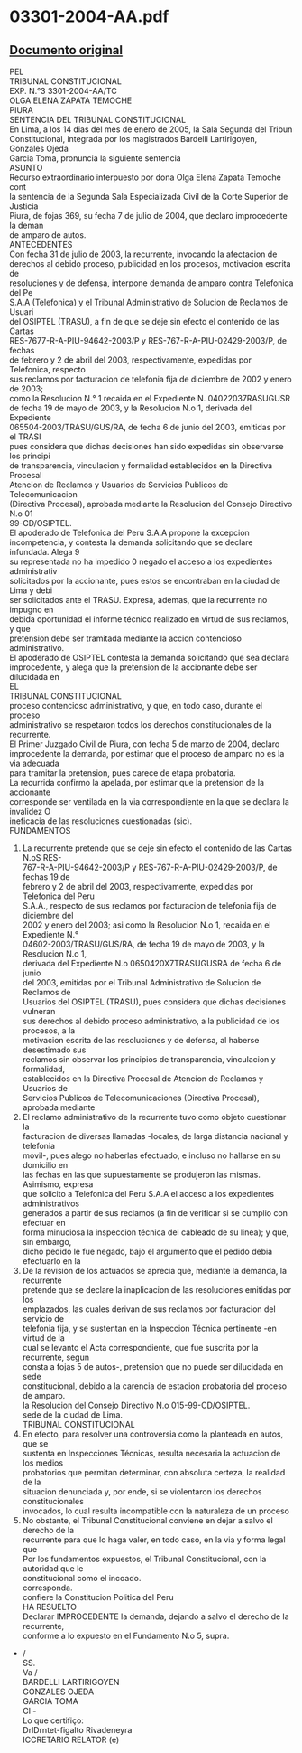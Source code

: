 
03301-2004-AA.pdf
=================
  
[Documento original](https://tc.gob.pe/jurisprudencia/2005/03301-2004-AA.pdf)  
---  
PEL  
TRIBUNAL CONSTITUCIONAL  
EXP. N.°3 3301-2004-AA/TC  
OLGA ELENA ZAPATA TEMOCHE  
PIURA  
SENTENCIA DEL TRIBUNAL CONSTITUCIONAL  
En Lima, a los 14 dias del mes de enero de 2005, la Sala Segunda del Tribun  
Constitucional, integrada por los magistrados Bardelli Lartirigoyen, Gonzales Ojeda  
Garcia Toma, pronuncia la siguiente sentencia  
ASUNTO  
Recurso extraordinario interpuesto por dona Olga Elena Zapata Temoche cont  
la sentencia de la Segunda Sala Especializada Civil de la Corte Superior de Justicia  
Piura, de fojas 369, su fecha 7 de julio de 2004, que declaro improcedente la deman  
de amparo de autos.  
ANTECEDENTES  
Con fecha 31 de julio de 2003, la recurrente, invocando la afectacion de  
derechos al debido proceso, publicidad en los procesos, motivacion escrita de  
resoluciones y de defensa, interpone demanda de amparo contra Telefonica del Pe  
S.A.A (Telefonica) y el Tribunal Administrativo de Solucion de Reclamos de Usuari  
del OSIPTEL (TRASU), a fin de que se deje sin efecto el contenido de las Cartas  
RES-7677-R-A-PIU-94642-2003/P y RES-767-R-A-PIU-02429-2003/P, de fechas  
de febrero y 2 de abril del 2003, respectivamente, expedidas por Telefonica, respecto  
sus reclamos por facturacion de telefonia fija de diciembre de 2002 y enero de 2003;  
como la Resolucion N.° 1 recaida en el Expediente N. 04022037RASUGUSR  
de fecha 19 de mayo de 2003, y la Resolucion N.o 1, derivada del Expediente  
065504-2003/TRASU/GUS/RA, de fecha 6 de junio del 2003, emitidas por el TRASI  
pues considera que dichas decisiones han sido expedidas sin observarse los principi  
de transparencia, vinculacion y formalidad establecidos en la Directiva Procesal  
Atencion de Reclamos y Usuarios de Servicios Publicos de Telecomunicacion  
(Directiva Procesal), aprobada mediante la Resolucion del Consejo Directivo N.o 01  
99-CD/OSIPTEL.  
El apoderado de Telefonica del Peru S.A.A propone la excepcion  
incompetencia, y contesta la demanda solicitando que se declare infundada. Alega 9  
su representada no ha impedido 0 negado el acceso a los expedientes administrativ  
solicitados por la accionante, pues estos se encontraban en la ciudad de Lima y debi  
ser solicitados ante el TRASU. Expresa, ademas, que la recurrente no impugno en  
debida oportunidad el informe técnico realizado en virtud de sus reclamos, y que  
pretension debe ser tramitada mediante la accion contencioso administrativo.  
El apoderado de OSIPTEL contesta la demanda solicitando que sea declara  
improcedente, y alega que la pretension de la accionante debe ser dilucidada en  
EL  
TRIBUNAL CONSTITUCIONAL  
proceso contencioso administrativo, y que, en todo caso, durante el proceso  
administrativo se respetaron todos los derechos constitucionales de la recurrente.  
El Primer Juzgado Civil de Piura, con fecha 5 de marzo de 2004, declaro  
improcedente la demanda, por estimar que el proceso de amparo no es la via adecuada  
para tramitar la pretension, pues carece de etapa probatoria.  
La recurrida confirmo la apelada, por estimar que la pretension de la accionante  
corresponde ser ventilada en la via correspondiente en la que se declara la invalidez O  
ineficacia de las resoluciones cuestionadas (sic).  
FUNDAMENTOS  
1. La recurrente pretende que se deje sin efecto el contenido de las Cartas N.oS RES-  
767-R-A-PIU-94642-2003/P y RES-767-R-A-PIU-02429-2003/P, de fechas 19 de  
febrero y 2 de abril del 2003, respectivamente, expedidas por Telefonica del Peru  
S.A.A., respecto de sus reclamos por facturacion de telefonia fija de diciembre del  
2002 y enero del 2003; asi como la Resolucion N.o 1, recaida en el Expediente N.°  
04602-2003/TRASU/GUS/RA, de fecha 19 de mayo de 2003, y la Resolucion N.o 1,  
derivada del Expediente N.o 0650420X7TRASUGUSRA de fecha 6 de junio  
del 2003, emitidas por el Tribunal Administrativo de Solucion de Reclamos de  
Usuarios del OSIPTEL (TRASU), pues considera que dichas decisiones vulneran  
sus derechos al debido proceso administrativo, a la publicidad de los procesos, a la  
motivacion escrita de las resoluciones y de defensa, al haberse desestimado sus  
reclamos sin observar los principios de transparencia, vinculacion y formalidad,  
establecidos en la Directiva Procesal de Atencion de Reclamos y Usuarios de  
Servicios Publicos de Telecomunicaciones (Directiva Procesal), aprobada mediante  
2. El reclamo administrativo de la recurrente tuvo como objeto cuestionar la  
facturacion de diversas llamadas -locales, de larga distancia nacional y telefonia  
movil-, pues alego no haberlas efectuado, e incluso no hallarse en su domicilio en  
las fechas en las que supuestamente se produjeron las mismas. Asimismo, expresa  
que solicito a Telefonica del Peru S.A.A el acceso a los expedientes administrativos  
generados a partir de sus reclamos (a fin de verificar si se cumplio con efectuar en  
forma minuciosa la inspeccion técnica del cableado de su linea); y que, sin embargo,  
dicho pedido le fue negado, bajo el argumento que el pedido debia efectuarlo en la  
3. De la revision de los actuados se aprecia que, mediante la demanda, la recurrente  
pretende que se declare la inaplicacion de las resoluciones emitidas por los  
emplazados, las cuales derivan de sus reclamos por facturacion del servicio de  
telefonia fija, y se sustentan en la Inspeccion Técnica pertinente -en virtud de la  
cual se levanto el Acta correspondiente, que fue suscrita por la recurrente, segun  
consta a fojas 5 de autos-, pretension que no puede ser dilucidada en sede  
constitucional, debido a la carencia de estacion probatoria del proceso de amparo.  
la Resolucion del Consejo Directivo N.o 015-99-CD/OSIPTEL.  
sede de la ciudad de Lima.  
TRIBUNAL CONSTITUCIONAL  
4. En efecto, para resolver una controversia como la planteada en autos, que se  
sustenta en Inspecciones Técnicas, resulta necesaria la actuacion de los medios  
probatorios que permitan determinar, con absoluta certeza, la realidad de la  
situacion denunciada y, por ende, si se violentaron los derechos constitucionales  
invocados, lo cual resulta incompatible con la naturaleza de un proceso  
5. No obstante, el Tribunal Constitucional conviene en dejar a salvo el derecho de la  
recurrente para que lo haga valer, en todo caso, en la via y forma legal que  
Por los fundamentos expuestos, el Tribunal Constitucional, con la autoridad que le  
constitucional como el incoado.  
corresponda.  
confiere la Constitucion Politica del Peru  
HA RESUELTO  
Declarar IMPROCEDENTE la demanda, dejando a salvo el derecho de la recurrente,  
conforme a lo expuesto en el Fundamento N.o 5, supra.  
- /  
SS.  
Va /  
BARDELLI LARTIRIGOYEN  
GONZALES OJEDA  
GARCIA TOMA  
Cl -  
Lo que certifiço:  
DrlDrntet-figalto Rivadeneyra  
ICCRETARIO RELATOR (e)